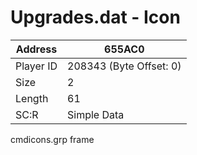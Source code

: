#  Upgrades.dat - Icon
Address   | 655AC0
----------|-------------
Player ID | 208343 (Byte Offset: 0)
Size 	  | 2
Length 	  | 61
SC:R      | Simple Data

cmdicons.grp frame
